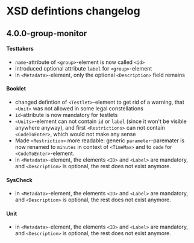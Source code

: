 # XSD defintions changelog

## 4.0.0-group-monitor


#### Testtakers
- `name`-attribute of `<group>`-element is now called `<id>`
- introduced optional attribute `label` for `<group>`-element
- in `<Metadata>`-element, only the optional `<Description>` field remains

#### Booklet
- changed defintion of `<Testlet>`-element to get rid of a warning, 
that `<Unit>` was not allowed in some legal constellations 
- `id`-attribute is now mandatory for testlets
- `<Units>`-element can not contain `id` or `label` (since it won't be 
visible anywhere anyway), and first `<Restrictions>` can not contain
 `<CodeToEnter>`, which would not make any sense
- Made `<Restriction>` more readable: generic `parameter`-paremater is 
now renamed to `minutes` in context of `<TimeMax>` and to `code` for
 `<CodeToEnter>`-element.  
- in `<Metadata>`-element, the elements `<ID>` and `<Label>` are mandatory, 
and `<Description>` is optional, the rest does not exist anymore.

#### SysCheck
- in `<Metadata>`-element, the elements `<ID>` and `<Label>` are mandatory, 
and `<Description>` is optional, the rest does not exist anymore.

#### Unit
- in `<Metadata>`-element, the elements `<ID>` and `<Label>` are mandatory, 
and `<Description>` is optional, the rest does not exist anymore.
